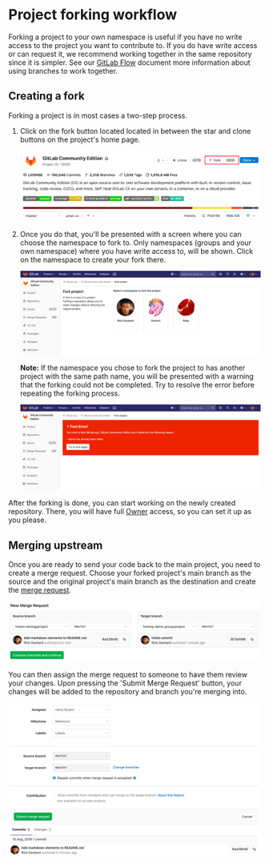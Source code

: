 # Project forking workflow

Forking a project to your own namespace is useful if you have no write
access to the project you want to contribute to. If you do have write
access or can request it, we recommend working together in the same
repository since it is simpler. See our [GitLab Flow](../../workflow/gitlab_flow.md)
document more information about using branches to work together.

## Creating a fork

Forking a project is in most cases a two-step process.

1. Click on the fork button located located in between the star and clone buttons on the project's home page.

   ![Fork button](img/forking_workflow_fork_button.png)

1. Once you do that, you'll be presented with a screen where you can choose
   the namespace to fork to. Only namespaces (groups and your own
   namespace) where you have write access to, will be shown. Click on the
   namespace to create your fork there.

   ![Choose namespace](img/forking_workflow_choose_namespace.png)

   **Note:**
   If the namespace you chose to fork the project to has another project with
   the same path name, you will be presented with a warning that the forking
   could not be completed. Try to resolve the error before repeating the forking
   process.

   ![Path taken error](img/forking_workflow_path_taken_error.png)

After the forking is done, you can start working on the newly created
repository. There, you will have full [Owner](../permissions.md)
access, so you can set it up as you please.

## Merging upstream

Once you are ready to send your code back to the main project, you need
to create a merge request. Choose your forked project's main branch as
the source and the original project's main branch as the destination and
create the [merge request](merge_requests/index.md).

![Selecting branches](img/forking_workflow_branch_select.png)

You can then assign the merge request to someone to have them review
your changes. Upon pressing the 'Submit Merge Request' button, your
changes will be added to the repository and branch you're merging into.

![New merge request](img/forking_workflow_merge_request.png)

[gitlab flow]: https://about.gitlab.com/blog/2014/09/29/gitlab-flow/ "GitLab Flow blog post"
